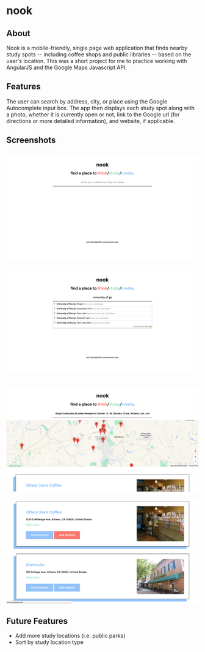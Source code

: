 # nook

## About
Nook is a mobile-friendly, single page web application that finds nearby study spots -- including coffee shops and public libraries -- based on the user's location. This was a short project for me to practice working with AngularJS and the Google Maps Javascript API.

## Features
The user can search by address, city, or place using the Google Autocomplete input box. The app then displays each study spot along with a photo, whether it is currently open or not, link to the Google url (for directions or more detailed information), and website, if applicable.

## Screenshots
![Home page](img/homepage.png)
---
![Autocomplete](img/autocomplete.png)
---
![Map](img/map.png)
---
![Results](img/results.png)

## Future Features
* Add more study locations (i.e. public parks)
* Sort by study location type
